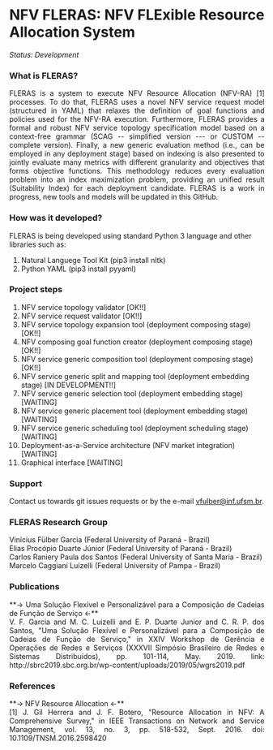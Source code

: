 NFV FLERAS: NFV FLExible Resource Allocation System
========================================================

*Status: Development*

### What is FLERAS?

<p style='text-align: justify;'>FLERAS is a system to execute NFV Resource Allocation (NFV-RA) [1] processes. To do that, FLERAS uses a novel NFV service request model (structured in YAML) that relaxes the definition of goal functions and policies used for the NFV-RA execution. Furthermore, FLERAS provides a formal and robust NFV service topology specification model based on a context-free grammar (SCAG -- simplified version --- or CUSTOM -- complete version). Finally, a new generic evaluation method (i.e., can be employed in any deployment stage) based on indexing is also presented to jointly evaluate many metrics with different granularity and objectives that forms objective functions. This methodology reduces every evaluation problem into an index maximization problem, providing an unified result (Suitability Index) for each deployment candidate. FLERAS is a work in progress, new tools and models will be updated in this GitHub.</p>

### How was it developed?

FLERAS is being developed using standard Python 3 language and other libraries such as:<br/>
1. Natural Languege Tool Kit (pip3 install nltk)<br/>
2. Python YAML (pip3 install pyyaml)

### Project steps

1. NFV service topology validator [OK!!]<br/>
2. NFV service request validator [OK!!]<br/>
3. NFV service topology expansion tool (deployment composing stage) [OK!!]<br/>
4. NFV composing goal function creator (deployment composing stage) [OK!!]<br/>
5. NFV service generic composition tool (deployment composing stage) [OK!!]<br/>
6. NFV service generic split and mapping tool (deployment embedding stage) [IN DEVELOPMENT!!]<br/>
7. NFV service generic selection tool (deployment embedding stage) [WAITING]<br/>
8. NFV service generic placement tool (deployment embedding stage) [WAITING]<br/>
8. NFV service generic scheduling tool (deployment scheduling stage) [WAITING]<br/>
8. Deployment-as-a-Service architecture (NFV market integration) [WAITING]<br/>
9. Graphical interface [WAITING]

### Support

Contact us towards git issues requests or by the e-mail vfulber@inf.ufsm.br.

### FLERAS Research Group

Vinícius Fülber Garcia (Federal University of Paraná - Brazil)<br/>
Elias Procópio Duarte Júnior (Federal University of Paraná - Brazil)<br/>
Carlos Raniery Paula dos Santos (Federal University of Santa Maria - Brazil)<br/>
Marcelo Caggiani Luizelli (Federal University of Pampa - Brazil)<br/>

### Publications

<p style='text-align: justify;'>**-> Uma Solução Flexível e Personalizável para a Composição de Cadeias de Função de Serviço <-**<br/>
V. F. Garcia and M. C. Luizelli and E. P. Duarte Junior and C. R. P. dos Santos, "Uma Solução Flexível e Personalizável para a Composição de Cadeias de Função de Serviço," in XXIV Workshop de Gerência e Operações de Redes e Serviços (XXXVII Simpósio Brasileiro de Redes e Sistemas Distribuídos), pp. 101-114, May. 2019. link: http://sbrc2019.sbc.org.br/wp-content/uploads/2019/05/wgrs2019.pdf</p>

### References

<p style='text-align: justify;'>**-> NFV Resource Allocation <-**<br/>
[1] J. Gil Herrera and J. F. Botero, "Resource Allocation in NFV: A Comprehensive Survey," in IEEE Transactions on Network and Service Management, vol. 13, no. 3, pp. 518-532, Sept. 2016. doi: 10.1109/TNSM.2016.2598420</p>
